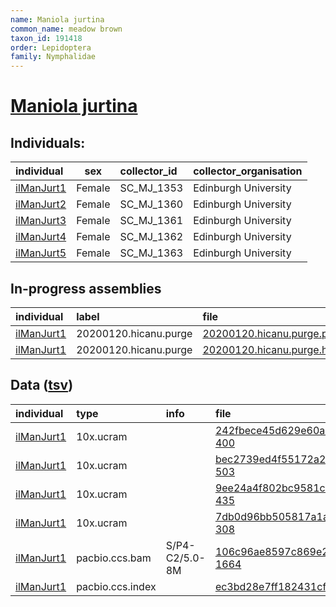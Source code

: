 ```yaml
---
name: Maniola jurtina
common_name: meadow brown
taxon_id: 191418
order: Lepidoptera
family: Nymphalidae
---
```


# [Maniola jurtina](https://www.ebi.ac.uk/ena/data/taxonomy/v1/taxon/tax-id/191418)

## Individuals:

| individual | sex | collector_id | collector_organisation |
| :--------- | :-: | :----------- | :--------------------- |
| [ilManJurt1](ilManJurt1.md) | Female | SC_MJ_1353 | Edinburgh University |
| [ilManJurt2](ilManJurt2.md) | Female | SC_MJ_1360 | Edinburgh University |
| [ilManJurt3](ilManJurt3.md) | Female | SC_MJ_1361 | Edinburgh University |
| [ilManJurt4](ilManJurt4.md) | Female | SC_MJ_1362 | Edinburgh University |
| [ilManJurt5](ilManJurt5.md) | Female | SC_MJ_1363 | Edinburgh University |

## In-progress assemblies

| individual | label | file |
| :--------- | :---- | :--- |
| [ilManJurt1](ilManJurt1.md) | 20200120.hicanu.purge | [20200120.hicanu.purge.prim.fasta.gz](https://darwin.cog.sanger.ac.uk/insects/Maniola_jurtina/ilManJurt1/assemblies/working/20200120.hicanu.purge/20200120.hicanu.purge.prim.fasta.gz) |
| [ilManJurt1](ilManJurt1.md) | 20200120.hicanu.purge | [20200120.hicanu.purge.htig.fasta.gz](https://darwin.cog.sanger.ac.uk/insects/Maniola_jurtina/ilManJurt1/assemblies/working/20200120.hicanu.purge/20200120.hicanu.purge.htig.fasta.gz) |

## Data ([tsv](Maniola_jurtina_data.tsv))

| individual | type | info | file |
| :--------- | :--- | :--- | :--- |
| [ilManJurt1](ilManJurt1.md) | 10x.ucram |  | [242fbece45d629e60a69b6e379285970-400](https://darwin.cog.sanger.ac.uk/insects/Maniola_jurtina/ilManJurt1/genomic_data/10x/32955_6%235.cram) |
| [ilManJurt1](ilManJurt1.md) | 10x.ucram |  | [bec2739ed4f55172a207f14deb6f190e-503](https://darwin.cog.sanger.ac.uk/insects/Maniola_jurtina/ilManJurt1/genomic_data/10x/32955_6%236.cram) |
| [ilManJurt1](ilManJurt1.md) | 10x.ucram |  | [9ee24a4f802bc9581c046098d8705ce9-435](https://darwin.cog.sanger.ac.uk/insects/Maniola_jurtina/ilManJurt1/genomic_data/10x/32955_6%237.cram) |
| [ilManJurt1](ilManJurt1.md) | 10x.ucram |  | [7db0d96bb505817a1a170e62bbf18c08-308](https://darwin.cog.sanger.ac.uk/insects/Maniola_jurtina/ilManJurt1/genomic_data/10x/32955_6%238.cram) |
| [ilManJurt1](ilManJurt1.md) | pacbio.ccs.bam | S/P4-C2/5.0-8M | [106c96ae8597c869e2fbd0f0a7c4da3a-1664](https://darwin.cog.sanger.ac.uk/insects/Maniola_jurtina/ilManJurt1/genomic_data/pacbio/m64089_191221_161251.ccs.bam) |
| [ilManJurt1](ilManJurt1.md) | pacbio.ccs.index |  | [ec3bd28e7ff182431cf0be2a7f7f4394-2](https://darwin.cog.sanger.ac.uk/insects/Maniola_jurtina/ilManJurt1/genomic_data/pacbio/m64089_191221_161251.ccs.bam.pbi) |

